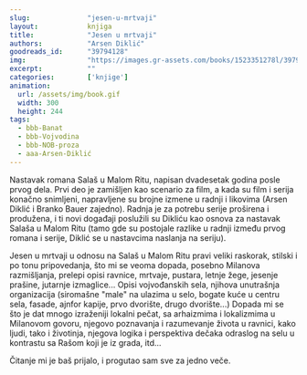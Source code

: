 ```yaml
---
slug:              "jesen-u-mrtvaji"
layout:            knjiga
title:             "Jesen u mrtvaji"
authors:           "Arsen Diklić"
goodreads_id:      "39794128"
img:               "https://images.gr-assets.com/books/1523351278l/39794133.jpg"
excerpt:           ""
categories:        ['knjige']
animation:
  url: /assets/img/book.gif
  width: 300
  height: 244
tags:
  - bbb-Banat
  - bbb-Vojvodina
  - bbb-NOB-proza
  - aaa-Arsen-Diklić
---
```


Nastavak romana Salaš u Malom Ritu, napisan dvadesetak godina posle prvog dela. Prvi deo je zamišljen kao scenario za 
film, a kada su film i serija konačno snimljeni, napravljene su brojne izmene u radnji i likovima (Arsen Diklić i Branko 
Bauer zajedno). Radnja je za potrebu serije proširena i produžena, i ti novi događaji poslužili su Dikliću kao osnova za 
nastavak Salaša u Malom Ritu (tamo gde su postojale razlike u radnji između prvog romana i serije, Diklić se u 
nastavcima naslanja na seriju).

Jesen u mrtvaji u odnosu na Salaš u Malom Ritu pravi veliki raskorak, stilski i po tonu pripovedanja, što mi se veoma 
dopada, posebno Milanova razmišljanja, prelepi opisi ravnice, mrtvaje, pustara, letnje žege, jesenje prašine, jutarnje 
izmaglice... Opisi vojvođanskih sela, njihova unutrašnja organizacija (siromašne "male" na ulazima u selo, bogate kuće 
u centru sela, fasade, ajnfor kapije, prvo dvorište, drugo dvorište...) Dopada mi se što je dat mnogo izraženiji 
lokalni pečat, sa arhaizmima i lokalizmima u Milanovom govoru, njegovo poznavanja i razumevanje života u ravnici, kako 
ljudi, tako i životinja, njegova logika i perspektiva dečaka odraslog na selu u kontrastu sa Rašom koji je iz grada, itd...

Čitanje mi je baš prijalo, i progutao sam sve za jedno veče. 